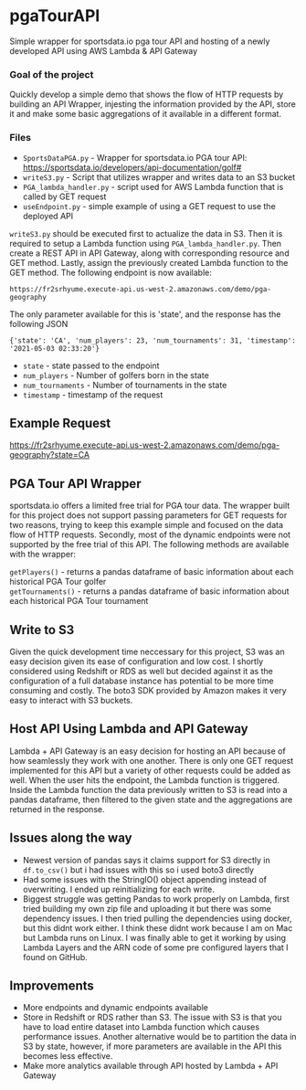 # pgaTourAPI
Simple wrapper for sportsdata.io pga tour API and hosting of a newly developed API using AWS Lambda & API Gateway

### Goal of the project
Quickly develop a simple demo that shows the flow of HTTP requests by building an API Wrapper, injesting the information provided by the API, store it and make some basic aggregations of it available in a different format. 

### Files 
- ```SportsDataPGA.py``` - Wrapper for sportsdata.io PGA tour API: https://sportsdata.io/developers/api-documentation/golf#
- ```writeS3.py``` - Script that utilizes wrapper and writes data to an S3 bucket
- ```PGA_lambda_handler.py``` - script used for AWS Lambda function that is called by GET request
- ```useEndpoint.py``` - simple example of using a GET request to use the deployed API

```writeS3.py``` should be executed first to actualize the data in S3. Then it is required to setup a Lambda function using ```PGA_lambda_handler.py```. Then create a REST API in API Gateway, along with corresponding resource and GET method. Lastly, assign the previously created Lambda function to the GET method. The following endpoint is now available:  

```https://fr2srhyume.execute-api.us-west-2.amazonaws.com/demo/pga-geography```

The only parameter available for this is 'state', and the response has the following JSON

```{'state': 'CA', 'num_players': 23, 'num_tournaments': 31, 'timestamp': '2021-05-03 02:33:20'}```

- ```state``` - state passed to the endpoint
- ```num_players``` - Number of golfers born in the state
- ```num_tournaments``` - Number of tournaments in the state
- ```timestamp``` - timestamp of the request

## Example Request  
https://fr2srhyume.execute-api.us-west-2.amazonaws.com/demo/pga-geography?state=CA

## PGA Tour API Wrapper
sportsdata.io offers a limited free trial for PGA tour data. The wrapper built for this project does not support passing parameters for GET requests for two reasons, trying to keep this example simple and focused on the data flow of HTTP requests. Secondly, most of the dynamic endpoints were not supported by the free trial of this API. The following methods are available with the wrapper:  

  ```getPlayers()``` - returns a pandas dataframe of basic information about each historical PGA Tour golfer  
  ```getTournaments()``` - returns a pandas dataframe of basic information about each historical PGA Tour tournament

## Write to S3
Given the quick development time neccessary for this project, S3 was an easy decision given its ease of configuration and low cost. I shortly considered using Redshift or RDS as well but decided against it as the configuration of a full database instance has potential to be more time consuming and costly. The boto3 SDK provided by Amazon makes it very easy to interact with S3 buckets. 

## Host API Using Lambda and API Gateway
Lambda + API Gateway is an easy decision for hosting an API because of how seamlessly they work with one another. There is only one GET request implemented for this API but a variety of other requests could be added as well. When the user hits the endpoint, the Lambda function is triggered. Inside the Lambda function the data previously written to S3 is read into a pandas dataframe, then filtered to the given state and the aggregations are returned in the response. 

## Issues along the way
- Newest version of pandas says it claims support for S3 directly in ```df.to_csv()``` but i had issues with this so i used boto3 directly
- Had some issues with the StringIO() object appending instead of overwriting. I ended up reinitializing for each write. 
- Biggest struggle was getting Pandas to work properly on Lambda, first tried building my own zip file and uploading it but there was some dependency issues. I then tried pulling the dependencies using docker, but this didnt work either. I think these didnt work because I am on Mac but Lambda runs on Linux. I was finally able to get it working by using Lambda Layers and the ARN code of some pre configured layers that I found on GitHub.

## Improvements
- More endpoints and dynamic endpoints available
- Store in Redshift or RDS rather than S3. The issue with S3 is that you have to load entire dataset into Lambda function which causes performance issues. Another alternative would be to partition the data in S3 by state, however, if more parameters are available in the API this becomes less effective.  
- Make more analytics available through API hosted by Lambda + API Gateway


